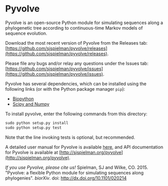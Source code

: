 Pyvolve
============

Pyvolve is an open-source Python module for simulating sequences along a phylogenetic tree according to continuous-time Markov models of sequence evolution.

Download the most recent version of Pyvolve from the Releases tab: [https://github.com/sjspielman/pyvolve/releases](https://github.com/sjspielman/pyvolve/releases).

Please file any bugs and/or relay any questions under the Issues tab: [https://github.com/sjspielman/pyvolve/issues](https://github.com/sjspielman/pyvolve/issues).

Pyvolve has several dependencies, which can be installed using the following links (or with the Python package manager `pip`):
* [Biopython](http://biopython.org/wiki/Download)
* [Scipy and Numpy](http://www.scipy.org/install.html)


To install pyvolve, enter the following commands from this directory:

```python
sudo python setup.py install
sudo python setup.py test  
```
Note that the line invoking tests is optional, but recommended. 

A detailed user manual for Pyvolve is available [here](https://github.com/sjspielman/pyvolve/raw/master/user_manual/pyvolve_manual.pdf), and API documentation for Pyvolve is available at [http://sjspielman.org/pyvolve](http://sjspielman.org/pyvolve).

*If you use Pyvolve, please cite us!*
Spielman, SJ and Wilke, CO. 2015. "Pyvolve: a flexible Python module for simulating sequences along phylogenies". *biorXiv*. doi: http://dx.doi.org/10.1101/020214